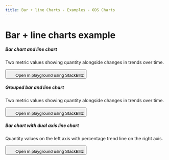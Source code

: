 ```yaml
---
title: Bar + line Charts - Examples - ODS Charts
---
```


<div class="title-bar">
  <div class="container-xxl">
    <h1 class="display-1">Bar + line charts example</h1>
  </div>
</div>
<div class="container-xxl d-flex flex-nowrap pt-3">
  <div class="card w-100">
    <div class="card-body">
      <h5 class="card-title">Bar chart and line chart</h5>
      <p class="card-text pe-5">Two metric values showing quantity alongside changes in trends over time.</p>
      <button class="btn btn-icon btn-outline-secondary btn-edit" data-bs-toggle="tooltip" data-bs-placement="top" data-bs-title="Open in playground">
        <svg width="1.25rem" height="1.25rem" fill="currentColor" aria-hidden="true">
          <use xlink:href="#lightning-charge-fill" />
        </svg>
        <span class="visually-hidden">Open in playground using StackBlitz</span>
      </button>
      <div id="barLine"></div>
      <script>
        window.addEventListener('DOMContentLoaded', () => {
          window.generateBarLineChart('barLine', false, false, false);
        });
      </script>
    </div>
  </div>
</div>
<div class="container-xxl d-flex flex-nowrap pt-3">
  <div class="card w-100">
    <div class="card-body">
      <h5 class="card-title">Grouped bar and line chart</h5>
      <p class="card-text pe-5">Two metric values showing quantity alongside changes in trends over time.</p>
      <button class="btn btn-icon btn-outline-secondary btn-edit" data-bs-toggle="tooltip" data-bs-placement="top" data-bs-title="Open in playground">
        <svg width="1.25rem" height="1.25rem" fill="currentColor" aria-hidden="true">
          <use xlink:href="#lightning-charge-fill" />
        </svg>
        <span class="visually-hidden">Open in playground using StackBlitz</span>
      </button>
      <div id="barLineGroup"></div>
      <script>
        window.addEventListener('DOMContentLoaded', () => {
          window.generateBarLineChart('barLineGroup', false, true, false);
        });
      </script>
    </div>
  </div>
</div>
<div class="container-xxl d-flex flex-nowrap pt-3">
  <div class="card w-100">
    <div class="card-body">
      <h5 class="card-title">Bar chart with dual axis line chart</h5>
      <p class="card-text pe-5">Quantity values on the left axis with percentage trend line on the right axis.</p>
      <button class="btn btn-icon btn-outline-secondary btn-edit" data-bs-toggle="tooltip" data-bs-placement="top" data-bs-title="Open in playground">
        <svg width="1.25rem" height="1.25rem" fill="currentColor" aria-hidden="true">
          <use xlink:href="#lightning-charge-fill" />
        </svg>
        <span class="visually-hidden">Open in playground using StackBlitz</span>
      </button>
      <div id="barLineDual"></div>
      <script>
        window.addEventListener('DOMContentLoaded', () => {
          window.generateBarLineChart('barLineDual', false, false, false, true);
        });
      </script>
    </div>
  </div>
</div>
